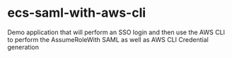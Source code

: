 # ecs-saml-with-aws-cli
Demo application that will perform an SSO login and then use the AWS CLI to perform the AssumeRoleWith SAML as well as AWS CLI Credential generation
